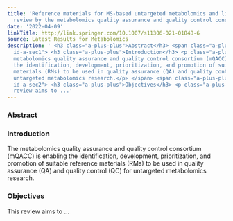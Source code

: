 ```yaml
---
title: 'Reference materials for MS-based untargeted metabolomics and lipidomics: a
  review by the metabolomics quality assurance and quality control consortium (mQACC)'
date: '2022-04-09'
linkTitle: http://link.springer.com/10.1007/s11306-021-01848-6
source: Latest Results for Metabolomics
description: ' <h3 class="a-plus-plus">Abstract</h3> <span class="a-plus-plus abstract-section
  id-a-sec1"> <h3 class="a-plus-plus">Introduction</h3> <p class="a-plus-plus">The
  metabolomics quality assurance and quality control consortium (mQACC) is enabling
  the identification, development, prioritization, and promotion of suitable reference
  materials (RMs) to be used in quality assurance (QA) and quality control (QC) for
  untargeted metabolomics research.</p> </span> <span class="a-plus-plus abstract-section
  id-a-sec2"> <h3 class="a-plus-plus">Objectives</h3> <p class="a-plus-plus">This
  review aims to ...'
---
```

 <h3 class="a-plus-plus">Abstract</h3> <span class="a-plus-plus abstract-section id-a-sec1"> <h3 class="a-plus-plus">Introduction</h3> <p class="a-plus-plus">The metabolomics quality assurance and quality control consortium (mQACC) is enabling the identification, development, prioritization, and promotion of suitable reference materials (RMs) to be used in quality assurance (QA) and quality control (QC) for untargeted metabolomics research.</p> </span> <span class="a-plus-plus abstract-section id-a-sec2"> <h3 class="a-plus-plus">Objectives</h3> <p class="a-plus-plus">This review aims to ...